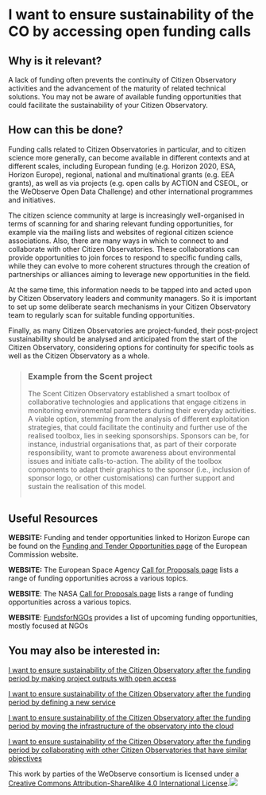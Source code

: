 # I want to ensure sustainability of the CO by accessing open funding calls

## Why is it relevant?

A lack of funding often prevents the continuity of Citizen Observatory activities and the advancement of the maturity of related technical solutions. You may not be aware of available funding opportunities that could facilitate the sustainability of your Citizen Observatory.

## How can this be done?

Funding calls related to Citizen Observatories in particular, and to citizen science more generally, can become available in different contexts and at different scales, including European funding (e.g. Horizon 2020, ESA, Horizon Europe), regional, national and multinational grants (e.g. EEA grants), as well as via projects (e.g. open calls by ACTION and CSEOL, or the WeObserve Open Data Challenge) and other international programmes and initiatives.

The citizen science community at large is increasingly well-organised in terms of scanning for and sharing relevant funding opportunities, for example via the mailing lists and websites of regional citizen science associations. Also, there are many ways in which to connect to and collaborate with other Citizen Observatories. These collaborations can provide opportunities to join forces to respond to specific funding calls, while they can evolve to more coherent structures through the creation of partnerships or alliances aiming to leverage new opportunities in the field.

At the same time, this information needs to be tapped into and acted upon by Citizen Observatory leaders and community managers. So it is important to set up some deliberate search mechanisms in your Citizen Observatory team to regularly scan for suitable funding opportunities.

Finally, as many Citizen Observatories are project-funded, their post-project sustainability should be analysed and anticipated from the start of the Citizen Observatory, considering options for continuity for specific tools as well as the Citizen Observatory as a whole.

> ### Example from the Scent project
>
> The Scent Citizen Observatory established a smart toolbox of collaborative technologies and applications that engage citizens in monitoring environmental parameters during their everyday activities. A viable option, stemming from the analysis of different exploitation strategies, that could facilitate the continuity and further use of the realised toolbox, lies in seeking sponsorships. Sponsors can be, for instance, industrial organisations that, as part of  their corporate responsibility, want to promote awareness about environmental issues and initiate calls-to-action. The ability of the toolbox components to adapt their graphics to the sponsor (i.e., inclusion of sponsor logo, or other customisations) can further support and sustain the realisation of this model.
>
> <p align="center"><img src="https://www.weobserve.eu/wp-content/uploads/2021/03/Sponsor.png" alt="" data-size="original"></p>

## Useful Resources

**WEBSITE:** Funding and tender opportunities linked to Horizon Europe can be found on the [Funding and Tender Opportunities page](https://ec.europa.eu/info/funding-tenders/opportunities/portal/screen/home) of the European Commission website.

**WEBSITE:** The European Space Agency [Call for Proposals page](https://www.esa.int/Enabling_Support/Space_Engineering_Technology/CALLS_FOR_PROPOSALS) lists a range of funding opportunities across a various topics.

**WEBSITE**: The NASA [Call for Proposals page](https://science.nasa.gov/researchers/sara/grant-solicitations) lists a range of funding opportunities across a various topics.

**WEBSITE**: [FundsforNGOs](https://login.fundsforngospremium.com/) provides a list of upcoming funding opportunities, mostly focused at NGOs

## You may also be interested in:

[I want to ensure sustainability of the Citizen Observatory after the funding period by making project outputs with open access](https://books.fablabbcn.org/creating-successful-and-sustainable-cos-toolkit/~/revisions/AVk10pGxUrxz6q4lko9L/ensuring-sustainability-of-citizen-observatories/i-want-to-ensure-sustainability-of-the-co-by-making-project-outputs-open-access)

[I want to ensure sustainability of the Citizen Observatory after the funding period by defining a new service](https://books.fablabbcn.org/creating-successful-and-sustainable-cos-toolkit/~/revisions/AVk10pGxUrxz6q4lko9L/ensuring-sustainability-of-citizen-observatories/i-want-to-ensure-sustainability-of-the-co-by-defining-a-new-service)

[I want to ensure sustainability of the Citizen Observatory after the funding period by moving the infrastructure of the observatory into the cloud](https://books.fablabbcn.org/creating-successful-and-sustainable-cos-toolkit/~/revisions/AVk10pGxUrxz6q4lko9L/ensuring-sustainability-of-citizen-observatories/i-want-to-ensure-sustainability-of-the-co-by-moving-the-infrastructure-of-the-co-into-the-cloud)

[I want to ensure sustainability of the Citizen Observatory after the funding period by collaborating with other Citizen Observatories that have similar objectives](https://books.fablabbcn.org/creating-successful-and-sustainable-cos-toolkit/~/revisions/AVk10pGxUrxz6q4lko9L/ensuring-sustainability-of-citizen-observatories/i-want-to-ensure-sustainability-of-the-co-by-collaborating-w-other-cos-that-have-similar-objectives)



This work by parties of the WeObserve consortium is licensed under a [Creative Commons Attribution-ShareAlike 4.0 International License](https://creativecommons.org/licenses/by-sa/2.0/).![](https://www.weobserve.eu/wp-content/uploads/2021/03/CC.png)
